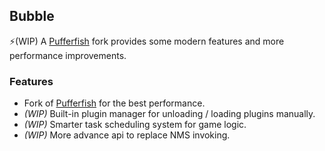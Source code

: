 ## Bubble
⚡(WIP) A [Pufferfish](https://github.com/pufferfish-gg/Pufferfish) fork provides some modern features and more performance improvements.

### Features
- Fork of [Pufferfish](https://github.com/pufferfish-gg/Pufferfish) for the best performance.
- *(WIP)* Built-in plugin manager for unloading / loading plugins manually.
- *(WIP)* Smarter task scheduling system for game logic.
- *(WIP)* More advance api to replace NMS invoking.
